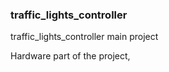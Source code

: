 ### traffic_lights_controller
traffic_lights_controller main project

Hardware part of the project, 
